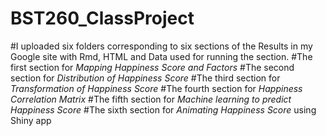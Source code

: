 # BST260_ClassProject
#I uploaded six folders corresponding to six sections of the Results in my Google site with Rmd, HTML and Data used for running the section.
#The first section for *Mapping Happiness Score and Factors*
#The second section for *Distribution of Happiness Score* 
#The third section for *Transformation of Happiness Score*
#The fourth section for *Happiness Correlation Matrix*
#The fifth section for *Machine learning to predict Happiness Score*
#The sixth section for *Animating Happiness Score* using Shiny app

